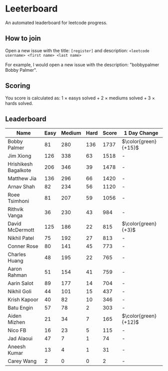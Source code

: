 # Leeterboard

An automated leaderboard for leetcode progress.

## How to join

Open a new issue with the title: `[register]` and description:
`<leetcode username> <first name> <last name>`

For example, I would open a new issue with the description: "bobbypalmer Bobby Palmer".

## Scoring

You score is calculated as:
1 $\times$ easys solved + 2 $\times$ mediums solved + 3 $\times$ hards solved.

## Leaderboard
| Name | Easy | Medium | Hard | Score | 1 Day Change |
| --- | --- | --- | --- | --- | --- |
| Bobby Palmer | 81 | 280 | 136 | 1737 | $\color{green}{+15}$ |
| Jim Xiong | 126 | 338 | 63 | 1518 | - |
| Hrishikesh Bagalkote | 206 | 346 | 39 | 1478 | - |
| Matthew Jia | 136 | 296 | 66 | 1420 | - |
| Arnav Shah | 82 | 234 | 56 | 1120 | - |
| Roee Tsimhoni | 81 | 207 | 59 | 1056 | - |
| Rithvik Vanga | 36 | 230 | 43 | 984 | - |
| David McDermott | 125 | 186 | 22 | 815 | $\color{green}{+3}$ |
| Nikhil Patel | 75 | 192 | 27 | 813 | - |
| Conner Rose | 80 | 141 | 45 | 773 | - |
| Charles Huang | 48 | 195 | 22 | 765 | - |
| Aaron Rahman | 51 | 154 | 41 | 759 | - |
| Aarin Salot | 89 | 177 | 14 | 704 | - |
| Nikhil Goli | 44 | 101 | 15 | 437 | - |
| Krish Kapoor | 40 | 82 | 10 | 346 | - |
| Batu Engin | 57 | 78 | 2 | 303 | - |
| Aiden Mizhen | 21 | 34 | 7 | 165 | $\color{green}{+12}$ |
| Nico FB | 16 | 23 | 5 | 115 | - |
| Jad Alaoui | 47 | 7 | 1 | 74 | - |
| Aneesh Kumar | 13 | 4 | 1 | 31 | - |
| Carey Wang | 2 | 0 | 0 | 2 | - |
